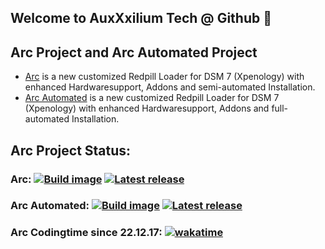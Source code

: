 ## Welcome to AuxXxilium Tech @ Github 👋

## Arc Project and Arc Automated Project

- <a href="https://github.com/AuxXxilium/arc">Arc</a> is a new customized Redpill Loader for DSM 7 (Xpenology) with enhanced Hardwaresupport, Addons and semi-automated Installation.
- <a href="https://github.com/AuxXxilium/arc-automated">Arc Automated</a> is a new customized Redpill Loader for DSM 7 (Xpenology) with enhanced Hardwaresupport, Addons and full-automated Installation.

## Arc Project Status:
### Arc:             [![Build image](https://github.com/AuxXxilium/arc/actions/workflows/main.yml/badge.svg)](https://github.com/AuxXxilium/arc/actions/workflows/main.yml) <a href="https://github.com/AuxXxilium/arc/releases/latest"><img src="http://gpuopen-librariesandsdks.github.io/media/latest-release-button.svg" alt="Latest release" title="Latest release"></a>
### Arc Automated:   [![Build image](https://github.com/AuxXxilium/arc-automated/actions/workflows/main.yml/badge.svg)](https://github.com/AuxXxilium/arc-automated/actions/workflows/main.yml) <a href="https://github.com/AuxXxilium/arc-automated/releases/latest"><img src="http://gpuopen-librariesandsdks.github.io/media/latest-release-button.svg" alt="Latest release" title="Latest release"></a>

### Arc Codingtime since 22.12.17: [![wakatime](https://wakatime.com/badge/user/faedcb8b-e7cf-4ef4-8c9f-d24d6b2de49c.svg)](https://wakatime.com/@faedcb8b-e7cf-4ef4-8c9f-d24d6b2de49c)


<!--
**AuxXxilium/AuxXxilium** is a ✨ _special_ ✨ repository because its `README.md` (this file) appears on your GitHub profile.

Here are some ideas to get you started:

- 🔭 I’m currently working on ...
- 🌱 I’m currently learning ...
- 👯 I’m looking to collaborate on ...
- 🤔 I’m looking for help with ...
- 💬 Ask me about ...
- 📫 How to reach me: ...
- 😄 Pronouns: ...
- ⚡ Fun fact: ...
-->
